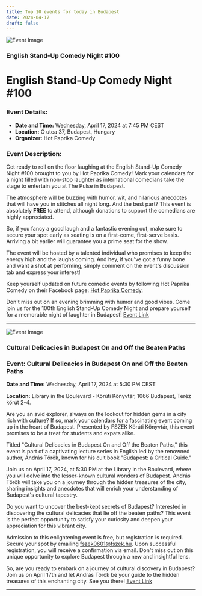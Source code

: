 ```yaml
---
title: Top 10 events for today in Budapest
date: 2024-04-17
draft: false
---
```


![Event Image](https://scontent-fra3-1.xx.fbcdn.net/v/t39.30808-6/433997784_436093088991958_2665911280640510694_n.jpg?stp=dst-jpg_p180x540&_nc_cat=108&ccb=1-7&_nc_sid=5f2048&_nc_ohc=3kySOjUQWsIAb7HFF6i&_nc_ht=scontent-fra3-1.xx&oh=00_AfCX_Pbwp4KtrNBzjj0Tglys95MRTfNFbUyVI8L8fY67Pw&oe=66252224)

 ### English Stand-Up Comedy Night #100

# English Stand-Up Comedy Night #100

### Event Details:
- **Date and Time:** Wednesday, April 17, 2024 at 7:45 PM CEST
- **Location:** Ó utca 37, Budapest, Hungary
- **Organizer:** Hot Paprika Comedy

### Event Description:
Get ready to roll on the floor laughing at the English Stand-Up Comedy Night #100 brought to you by Hot Paprika Comedy! Mark your calendars for a night filled with non-stop laughter as international comedians take the stage to entertain you at The Pulse in Budapest.

The atmosphere will be buzzing with humor, wit, and hilarious anecdotes that will have you in stitches all night long. And the best part? This event is absolutely **FREE** to attend, although donations to support the comedians are highly appreciated.

So, if you fancy a good laugh and a fantastic evening out, make sure to secure your spot early as seating is on a first-come, first-serve basis. Arriving a bit earlier will guarantee you a prime seat for the show.

The event will be hosted by a talented individual who promises to keep the energy high and the laughs coming. And hey, if you've got a funny bone and want a shot at performing, simply comment on the event's discussion tab and express your interest!

Keep yourself updated on future comedic events by following Hot Paprika Comedy on their Facebook page: [Hot Paprika Comedy](https://www.facebook.com/hotpaprikacomedy).

Don't miss out on an evening brimming with humor and good vibes. Come join us for the 100th English Stand-Up Comedy Night and prepare yourself for a memorable night of laughter in Budapest!
[Event Link](https://facebook.com/events/1577669526418370)

---
![Event Image](https://scontent-fra3-2.xx.fbcdn.net/v/t39.30808-6/428503100_437294535623068_98344116125841230_n.jpg?stp=dst-jpg_p180x540&_nc_cat=111&ccb=1-7&_nc_sid=5f2048&_nc_ohc=WugGV3dg8HMAb6BYth-&_nc_ht=scontent-fra3-2.xx&oh=00_AfCiNQd0gRtsIVrFQ-_pebCdZI2IhjmRkhca6cb0Mjq5Lg&oe=66250923)

 ### Cultural Delicacies in Budapest On and Off the Beaten Paths

### Event: Cultural Delicacies in Budapest On and Off the Beaten Paths

**Date and Time:** Wednesday, April 17, 2024 at 5:30 PM CEST

**Location:** Library in the Boulevard - Körúti Könyvtár, 1066 Budapest, Teréz körút 2-4.

Are you an avid explorer, always on the lookout for hidden gems in a city rich with culture? If so, mark your calendars for a fascinating event coming up in the heart of Budapest. Presented by FSZEK Körúti Könyvtár, this event promises to be a treat for students and expats alike.

Titled "Cultural Delicacies in Budapest On and Off the Beaten Paths," this event is part of a captivating lecture series in English led by the renowned author, András Török, known for his cult book "Budapest: a Critical Guide." 

Join us on April 17, 2024, at 5:30 PM at the Library in the Boulevard, where you will delve into the lesser-known cultural wonders of Budapest. András Török will take you on a journey through the hidden treasures of the city, sharing insights and anecdotes that will enrich your understanding of Budapest's cultural tapestry.

Do you want to uncover the best-kept secrets of Budapest? Interested in discovering the cultural delicacies that lie off the beaten paths? This event is the perfect opportunity to satisfy your curiosity and deepen your appreciation for this vibrant city.

Admission to this enlightening event is free, but registration is required. Secure your spot by emailing fszek0601@fszek.hu. Upon successful registration, you will receive a confirmation via email. Don't miss out on this unique opportunity to explore Budapest through a new and insightful lens.

So, are you ready to embark on a journey of cultural discovery in Budapest? Join us on April 17th and let András Török be your guide to the hidden treasures of this enchanting city. See you there!
[Event Link](https://facebook.com/events/931935325343778)

---
